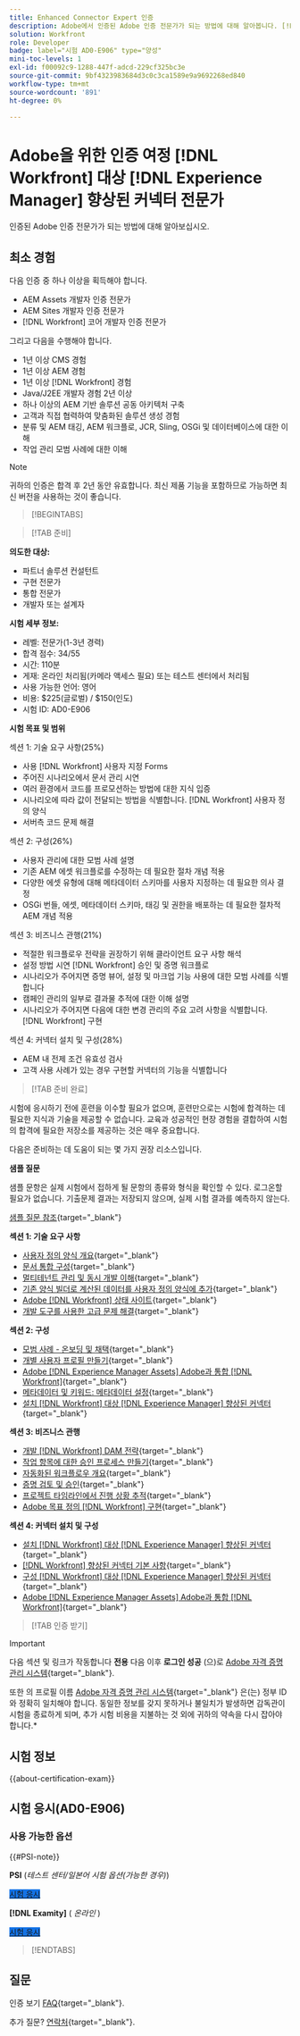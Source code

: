 ```yaml
---
title: Enhanced Connector Expert 인증
description: Adobe에서 인증된 Adobe 인증 전문가가 되는 방법에 대해 알아봅니다. [!DNL Workfront] 대상 [!DNL Experience Manager]
solution: Workfront
role: Developer
badge: label="시험 AD0-E906" type="양성"
mini-toc-levels: 1
exl-id: f00092c9-1288-447f-adcd-229cf325bc3e
source-git-commit: 9bf4323983684d3c0c3ca1589e9a9692268ed840
workflow-type: tm+mt
source-wordcount: '891'
ht-degree: 0%

---
```


# Adobe을 위한 인증 여정 [!DNL Workfront] 대상 [!DNL Experience Manager] 향상된 커넥터 전문가

인증된 Adobe 인증 전문가가 되는 방법에 대해 알아보십시오.

## 최소 경험

다음 인증 중 하나 이상을 획득해야 합니다.

* AEM Assets 개발자 인증 전문가
* AEM Sites 개발자 인증 전문가
* [!DNL Workfront] 코어 개발자 인증 전문가

그리고 다음을 수행해야 합니다.

* 1년 이상 CMS 경험
* 1년 이상 AEM 경험
* 1년 이상 [!DNL Workfront] 경험
* Java/J2EE 개발자 경험 2년 이상
* 하나 이상의 AEM 기반 솔루션 공동 아키텍처 구축
* 고객과 직접 협력하여 맞춤화된 솔루션 생성 경험
* 분류 및 AEM 태깅, AEM 워크플로, JCR, Sling, OSGi 및 데이터베이스에 대한 이해
* 작업 관리 모범 사례에 대한 이해

>[!NOTE]
>
>귀하의 인증은 합격 후 2년 동안 유효합니다. 최신 제품 기능을 포함하므로 가능하면 최신 버전을 사용하는 것이 좋습니다.

>[!BEGINTABS]

>[!TAB 준비]

**의도한 대상:**

* 파트너 솔루션 컨설턴트
* 구현 전문가
* 통합 전문가
* 개발자 또는 설계자

**시험 세부 정보:**

* 레벨: 전문가(1-3년 경력)
* 합격 점수: 34/55
* 시간: 110분
* 게재: 온라인 처리됨(카메라 액세스 필요) 또는 테스트 센터에서 처리됨
* 사용 가능한 언어: 영어
* 비용: $225(글로벌) / $150(인도)
* 시험 ID: AD0-E906

**시험 목표 및 범위**

섹션 1: 기술 요구 사항(25%)

* 사용 [!DNL Workfront] 사용자 지정 Forms
* 주어진 시나리오에서 문서 관리 시연
* 여러 환경에서 코드를 프로모션하는 방법에 대한 지식 입증
* 시나리오에 따라 값이 전달되는 방법을 식별합니다. [!DNL Workfront] 사용자 정의 양식
* 서버측 코드 문제 해결

섹션 2: 구성(26%)

* 사용자 관리에 대한 모범 사례 설명
* 기존 AEM 에셋 워크플로를 수정하는 데 필요한 절차 개념 적용
* 다양한 에셋 유형에 대해 메타데이터 스키마를 사용자 지정하는 데 필요한 의사 결정
* OSGi 번들, 에셋, 메타데이터 스키마, 태깅 및 권한을 배포하는 데 필요한 절차적 AEM 개념 적용

섹션 3: 비즈니스 관행(21%)

* 적절한 워크플로우 전략을 권장하기 위해 클라이언트 요구 사항 해석
* 설정 방법 시연 [!DNL Workfront] 승인 및 증명 워크플로
* 시나리오가 주어지면 증명 뷰어, 설정 및 마크업 기능 사용에 대한 모범 사례를 식별합니다
* 캠페인 관리의 일부로 결과물 추적에 대한 이해 설명
* 시나리오가 주어지면 다음에 대한 변경 관리의 주요 고려 사항을 식별합니다. [!DNL Workfront] 구현

섹션 4: 커넥터 설치 및 구성(28%)

* AEM 내 전제 조건 유효성 검사
* 고객 사용 사례가 있는 경우 구현할 커넥터의 기능을 식별합니다

>[!TAB 준비 완료]

시험에 응시하기 전에 훈련을 이수할 필요가 없으며, 훈련만으로는 시험에 합격하는 데 필요한 지식과 기술을 제공할 수 없습니다. 교육과 성공적인 현장 경험을 결합하여 시험의 합격에 필요한 저장소를 제공하는 것은 매우 중요합니다.

다음은 준비하는 데 도움이 되는 몇 가지 권장 리소스입니다.

**샘플 질문**

샘플 문항은 실제 시험에서 접하게 될 문항의 종류와 형식을 확인할 수 있다. 로그온할 필요가 없습니다. 기출문제 결과는 저장되지 않으며, 실제 시험 결과를 예측하지 않는다.

[샘플 질문 참조](https://scorpion.caveon.com/launchpad/ad3-e906-adobe-workfront-for-experience-manager-enhanced-connector-certified-expert-sample-questions){target="_blank"}

**섹션 1: 기술 요구 사항**

* [사용자 정의 양식 개요](https://experienceleague.adobe.com/docs/workfront/using/administration-and-setup/customize/custom-forms/custom-forms-overview.html){target="_blank"}
* [문서 통합 구성](https://experienceleague.adobe.com/docs/workfront/using/administration-and-setup/configure-integrations/configure-document-integrations.html){target="_blank"}
* [멀티테넌트 관리 및 동시 개발 이해](https://experienceleague.adobe.com/docs/experience-manager-learn/assets/deployment/multitenancy-concurrent-article-understand.html){target="_blank"}
* [기존 양식 빌더로 계산된 데이터를 사용자 정의 양식에 추가](https://experienceleague.adobe.com/docs/workfront/using/administration-and-setup/customize/custom-forms/custom-form-builder/use-the-custom-form-builder/add-calculated-data-to-custom-form.html){target="_blank"}
* [Adobe [!DNL Workfront] 상태 사이트](https://experienceleague.adobe.com/docs/workfront/using/basics/tips-tricks-for-basics/understand-the-status-site.html){target="_blank"}
* [개발 도구를 사용한 고급 문제 해결](https://experienceleague.adobe.com/docs/workfront-learn/tutorials-workfront/fusion/troubleshooting-and-error-handling/advanced-troubleshooting-with-the-dev-tool.html){target="_blank"}

**섹션 2: 구성**

* [모범 사례 - 온보딩 및 채택](https://experienceleague.adobe.com/docs/workfront-learn/tutorials-workfront/best-practices/onboarding-adoption-bp.html){target="_blank"}
* [개별 사용자 프로필 만들기](https://experienceleague.adobe.com/docs/workfront-learn/tutorials-workfront/administration-and-setup/create-and-manage-users/create-an-individual-user-profile.html){target="_blank"}
* [Adobe [!DNL Experience Manager Assets] Adobe과 통합 [!DNL Workfront]](https://experienceleague.adobe.com/docs/experience-manager-65/assets/integrations/workfront-integrations.html){target="_blank"}
* [메타데이터 및 키워드: 메타데이터 설정](https://experienceleague.adobe.com/docs/workfront-learn/tutorials-workfront/workfront-dam-program/metadata-and-keywords/metadata-setup.html%3Flang%3Dzh-Hant){target="_blank"}
* [설치 [!DNL Workfront] 대상 [!DNL Experience Manager] 향상된 커넥터](https://experienceleague.adobe.com/docs/experience-manager-64/assets/integrations/workfront-connector-install.html){target="_blank"}

**섹션 3: 비즈니스 관행**

* [개발 [!DNL Workfront] DAM 전략](https://experienceleague.adobe.com/docs/workfront-learn/tutorials-workfront/workfront-dam-program/system-setup/analyze-and-plan-to-develop-a-workfront-dam-strategy.html){target="_blank"}
* [작업 항목에 대한 승인 프로세스 만들기](https://experienceleague.adobe.com/docs/workfront/using/administration-and-setup/customize/approvals-milestones/create-approval-processes.html){target="_blank"}
* [자동화된 워크플로우 개요](https://experienceleague.adobe.com/docs/workfront/using/review-and-approve-work/proofing/proofing-overview/automated-workflow.html){target="_blank"}
* [증명 검토 및 승인](https://experienceleague.adobe.com/docs/workfront-learn/tutorials-workfront/workfront-proof/review-and-approve-work-for-proof/review-and-approve-a-proof.html){target="_blank"}
* [프로젝트 타임라인에서 진행 상황 추적](https://experienceleague.adobe.com/docs/workfront-learn/tutorials-workfront/manage-work/project-timelines/track-work-progress-from-the-project-timeline.html){target="_blank"}
* [Adobe 목표 정의 [!DNL Workfront] 구현](https://experienceleague.adobe.com/docs/workfront/using/administration-and-setup/get-started-administration/define-wf-goals-objectives.html){target="_blank"}

**섹션 4: 커넥터 설치 및 구성**

* [설치 [!DNL Workfront] 대상 [!DNL Experience Manager] 향상된 커넥터](https://experienceleague.adobe.com/docs/experience-manager-65/assets/integrations/workfront-connector-install.html){target="_blank"}
* [[!DNL Workfront] 향상된 커넥터 기본 사항](https://experienceleague.adobe.com/docs/experience-manager-learn/assets/workfront/enhanced-connector/basics.html%3Flang%3Den){target="_blank"}
* [구성 [!DNL Workfront] 대상 [!DNL Experience Manager] 향상된 커넥터](https://experienceleague.adobe.com/docs/experience-manager-65/assets/integrations/workfront-connector-configure.html){target="_blank"}
* [Adobe [!DNL Experience Manager Assets] Adobe과 통합 [!DNL Workfront]](https://experienceleague.adobe.com/docs/experience-manager-65/assets/integrations/workfront-integrations.html){target="_blank"}

>[!TAB 인증 받기]

>[!IMPORTANT]
>
>다음 섹션 및 링크가 작동합니다 **전용**  다음 이후 **로그인 성공** (으)로 [Adobe 자격 증명 관리 시스템](https://www.certmetrics.com/adobe){target="_blank"}.
>
>또한 의 프로필 이름 [Adobe 자격 증명 관리 시스템](https://www.certmetrics.com/adobe){target="_blank"} 은(는) 정부 ID와 정확히 일치해야 합니다. 동일한 정보를 갖지 못하거나 불일치가 발생하면 감독관이 시험을 종료하게 되며, 추가 시험 비용을 지불하는 것 외에 귀하의 약속을 다시 잡아야 합니다.*


## 시험 정보

{{about-certification-exam}}

## 시험 응시(AD0-E906)

### 사용 가능한 옵션

{{#PSI-note}}

**PSI** (*테스트 센터/일본어 시험 옵션(가능한 경우)*)

<a href="https://www.certmetrics.com/adobe/candidate/psi_sso_adobe.aspx?redir=yes&amp;ec=AD0-E906" target="_blank" class="spectrum-Button spectrum-Button--fill spectrum-Button--accent spectrum-Button--sizeM is-margin-bottom-big-big at-element-click-tracking" style="background-color:#1473E6">

<span class="spectrum-Button-label has-no-wrap">
   시험 응시
</span>
</a>

**[!DNL Examity]** ( *온라인* )

<a href="https://www.certmetrics.com/adobe/candidate/examity_sso.aspx?eid=AD0-E906" target="_blank" class="spectrum-Button spectrum-Button--fill spectrum-Button--accent spectrum-Button--sizeM is-margin-bottom-big-big at-element-click-tracking" style="background-color:#1473E6">

<span class="spectrum-Button-label has-no-wrap">
   시험 응시
</span>
</a>

>[!ENDTABS]

## 질문

인증 보기 [FAQ](https://experienceleague.adobe.com/docs/certification/certification/faq.html){target="_blank"}.

추가 질문? [연락처](mailto:certif@adobe.com){target="_blank"}.
